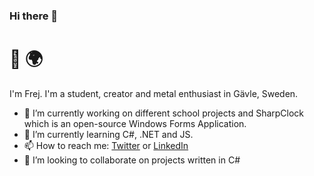 ### Hi there 👋

# 👋 🌍

I'm Frej. I'm a student, creator and metal enthusiast in Gävle, Sweden. 

- 🔭 I’m currently working on different school projects and SharpClock which is an open-source Windows Forms Application.
- 🌱 I’m currently learning C#, .NET and JS.
- 📫 How to reach me: [Twitter](https://twitter.com/digitalismic19) or [LinkedIn](https://www.linkedin.com/in/frejbjornsson)
- 👯 I’m looking to collaborate on projects written in C#


